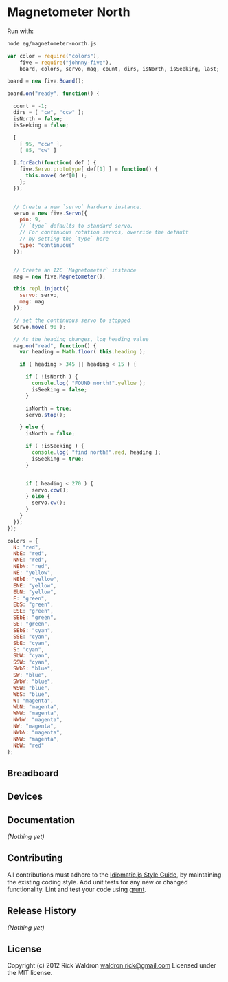 # Magnetometer North

Run with:
```bash
node eg/magnetometer-north.js
```


```javascript
var color = require("colors"),
    five = require("johnny-five"),
    board, colors, servo, mag, count, dirs, isNorth, isSeeking, last;

board = new five.Board();

board.on("ready", function() {

  count = -1;
  dirs = [ "cw", "ccw" ];
  isNorth = false;
  isSeeking = false;

  [
    [ 95, "ccw" ],
    [ 85, "cw" ]

  ].forEach(function( def ) {
    five.Servo.prototype[ def[1] ] = function() {
      this.move( def[0] );
    };
  });


  // Create a new `servo` hardware instance.
  servo = new five.Servo({
    pin: 9,
    // `type` defaults to standard servo.
    // For continuous rotation servos, override the default
    // by setting the `type` here
    type: "continuous"
  });


  // Create an I2C `Magnetometer` instance
  mag = new five.Magnetometer();

  this.repl.inject({
    servo: servo,
    mag: mag
  });

  // set the continuous servo to stopped
  servo.move( 90 );

  // As the heading changes, log heading value
  mag.on("read", function() {
    var heading = Math.floor( this.heading );

    if ( heading > 345 || heading < 15 ) {

      if ( !isNorth ) {
        console.log( "FOUND north!".yellow );
        isSeeking = false;
      }

      isNorth = true;
      servo.stop();

    } else {
      isNorth = false;

      if ( !isSeeking ) {
        console.log( "find north!".red, heading );
        isSeeking = true;
      }


      if ( heading < 270 ) {
        servo.ccw();
      } else {
        servo.cw();
      }
    }
  });
});

colors = {
  N: "red",
  NbE: "red",
  NNE: "red",
  NEbN: "red",
  NE: "yellow",
  NEbE: "yellow",
  ENE: "yellow",
  EbN: "yellow",
  E: "green",
  EbS: "green",
  ESE: "green",
  SEbE: "green",
  SE: "green",
  SEbS: "cyan",
  SSE: "cyan",
  SbE: "cyan",
  S: "cyan",
  SbW: "cyan",
  SSW: "cyan",
  SWbS: "blue",
  SW: "blue",
  SWbW: "blue",
  WSW: "blue",
  WbS: "blue",
  W: "magenta",
  WbN: "magenta",
  WNW: "magenta",
  NWbW: "magenta",
  NW: "magenta",
  NWbN: "magenta",
  NNW: "magenta",
  NbW: "red"
};

```

## Breadboard





## Devices




## Documentation

_(Nothing yet)_









## Contributing
All contributions must adhere to the [Idiomatic.js Style Guide](https://github.com/rwldrn/idiomatic.js),
by maintaining the existing coding style. Add unit tests for any new or changed functionality. Lint and test your code using [grunt](https://github.com/cowboy/grunt).

## Release History
_(Nothing yet)_

## License
Copyright (c) 2012 Rick Waldron <waldron.rick@gmail.com>
Licensed under the MIT license.
